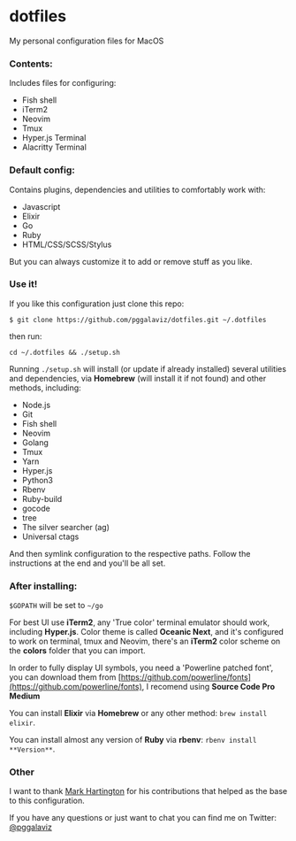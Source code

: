# dotfiles

My personal configuration files for MacOS

### Contents:

Includes files for configuring:
- Fish shell
- iTerm2
- Neovim
- Tmux 
- Hyper.js Terminal
- Alacritty Terminal

### Default config:

Contains plugins, dependencies and utilities to comfortably work with:
- Javascript
- Elixir
- Go
- Ruby
- HTML/CSS/SCSS/Stylus

But you can always customize it to add or remove stuff as you like.

### Use it!

If you like this configuration just clone this repo:
```
$ git clone https://github.com/pggalaviz/dotfiles.git ~/.dotfiles
```
then run:
```
cd ~/.dotfiles && ./setup.sh
```
Running `./setup.sh` will install (or update if already installed) several utilities and dependencies, via **Homebrew** (will install it if not found) and other methods, including: 
- Node.js
- Git
- Fish shell
- Neovim
- Golang
- Tmux
- Yarn
- Hyper.js
- Python3
- Rbenv
- Ruby-build
- gocode
- tree
- The silver searcher (ag)
- Universal ctags

And then symlink configuration to the respective paths. Follow the instructions at the end and you'll be all set.

### After installing:

`$GOPATH` will be set to `~/go`

For best UI use **iTerm2**, any 'True color' terminal emulator should work, including **Hyper.js**.
Color theme is called **Oceanic Next**, and it's configured to work on terminal, tmux and Neovim, there's an **iTerm2** color scheme on the **colors** folder that you can import.

In order to fully display UI symbols, you need a 'Powerline patched font', you can download them
from [https://github.com/powerline/fonts](https://github.com/powerline/fonts), I recomend using
**Source Code Pro Medium**

You can install **Elixir** via **Homebrew** or any other method: `brew install elixir`.

You can install almost any version of **Ruby** via **rbenv**: `rbenv install **Version**`.

### Other

I want to thank [Mark Hartington](https://github.com/mhartington) for his contributions that
helped as the base to this configuration. 

If you have any questions or just want to chat you can find me on Twitter:
[@pggalaviz](http://twitter.com/pggalaviz)

